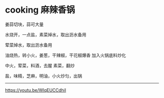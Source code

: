 # cooking 麻辣香锅

姜蒜切块，蒜可大量

水烧开，一点盐，素菜焯水，取出沥水备用

荤菜焯水，取出沥水备用

油烧热，转小火，姜葱，干辣椒，干花椒爆香
加入火锅底料炒化

中火，荤菜，料酒，去腥
素菜，翻炒

盐，味精，芝麻，明油，小火炒匀，出锅

---

https://youtu.be/WlqEUCCdhiI
